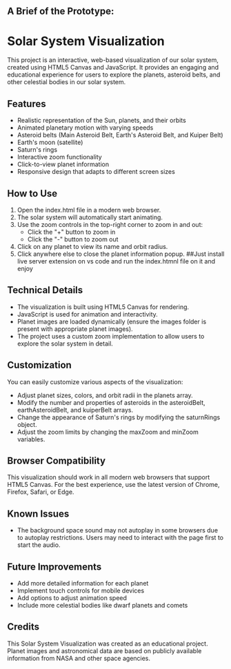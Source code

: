 ## A Brief of the Prototype:
# Solar System Visualization

This project is an interactive, web-based visualization of our solar system, created using HTML5 Canvas and JavaScript. It provides an engaging and educational experience for users to explore the planets, asteroid belts, and other celestial bodies in our solar system.

## Features

- Realistic representation of the Sun, planets, and their orbits
- Animated planetary motion with varying speeds
- Asteroid belts (Main Asteroid Belt, Earth's Asteroid Belt, and Kuiper Belt)
- Earth's moon (satellite)
- Saturn's rings
- Interactive zoom functionality
- Click-to-view planet information
- Responsive design that adapts to different screen sizes

## How to Use

1. Open the index.html file in a modern web browser.
2. The solar system will automatically start animating.
3. Use the zoom controls in the top-right corner to zoom in and out:
   - Click the "+" button to zoom in
   - Click the "-" button to zoom out
4. Click on any planet to view its name and orbit radius.
5. Click anywhere else to close the planet information popup.
##Just install live server extension on vs code and run the index.htmnl file on it and enjoy


## Technical Details

- The visualization is built using HTML5 Canvas for rendering.
- JavaScript is used for animation and interactivity.
- Planet images are loaded dynamically (ensure the images folder is present with appropriate planet images).
- The project uses a custom zoom implementation to allow users to explore the solar system in detail.

## Customization

You can easily customize various aspects of the visualization:

- Adjust planet sizes, colors, and orbit radii in the planets array.
- Modify the number and properties of asteroids in the asteroidBelt, earthAsteroidBelt, and kuiperBelt arrays.
- Change the appearance of Saturn's rings by modifying the saturnRings object.
- Adjust the zoom limits by changing the maxZoom and minZoom variables.

## Browser Compatibility

This visualization should work in all modern web browsers that support HTML5 Canvas. For the best experience, use the latest version of Chrome, Firefox, Safari, or Edge.

## Known Issues

- The background space sound may not autoplay in some browsers due to autoplay restrictions. Users may need to interact with the page first to start the audio.

## Future Improvements

- Add more detailed information for each planet
- Implement touch controls for mobile devices
- Add options to adjust animation speed
- Include more celestial bodies like dwarf planets and comets

## Credits

This Solar System Visualization was created as an educational project. Planet images and astronomical data are based on publicly available information from NASA and other space agencies.

